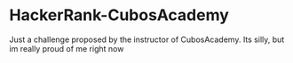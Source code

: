 # HackerRank-CubosAcademy
Just a challenge proposed by the instructor of CubosAcademy. Its silly, but im really proud of me right now
